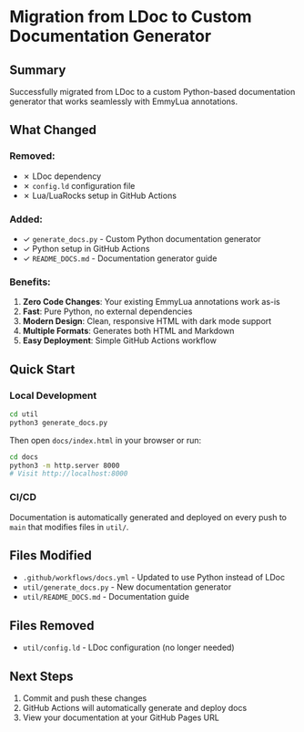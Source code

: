 # Migration from LDoc to Custom Documentation Generator

## Summary

Successfully migrated from LDoc to a custom Python-based documentation generator that works seamlessly with EmmyLua annotations.

## What Changed

### Removed:
- ✗ LDoc dependency
- ✗ `config.ld` configuration file
- ✗ Lua/LuaRocks setup in GitHub Actions

### Added:
- ✓ `generate_docs.py` - Custom Python documentation generator
- ✓ Python setup in GitHub Actions
- ✓ `README_DOCS.md` - Documentation generator guide

### Benefits:
1. **Zero Code Changes**: Your existing EmmyLua annotations work as-is
2. **Fast**: Pure Python, no external dependencies
3. **Modern Design**: Clean, responsive HTML with dark mode support
4. **Multiple Formats**: Generates both HTML and Markdown
5. **Easy Deployment**: Simple GitHub Actions workflow

## Quick Start

### Local Development

```bash
cd util
python3 generate_docs.py
```

Then open `docs/index.html` in your browser or run:

```bash
cd docs
python3 -m http.server 8000
# Visit http://localhost:8000
```

### CI/CD

Documentation is automatically generated and deployed on every push to `main` that modifies files in `util/`.

## Files Modified

- `.github/workflows/docs.yml` - Updated to use Python instead of LDoc
- `util/generate_docs.py` - New documentation generator
- `util/README_DOCS.md` - Documentation guide

## Files Removed

- `util/config.ld` - LDoc configuration (no longer needed)

## Next Steps

1. Commit and push these changes
2. GitHub Actions will automatically generate and deploy docs
3. View your documentation at your GitHub Pages URL
